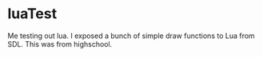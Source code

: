 luaTest
=======

Me testing out lua. I exposed a bunch of simple draw functions to Lua from SDL. This was from highschool.
